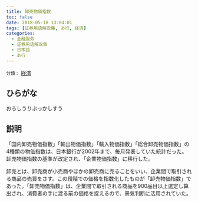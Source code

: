 ```yaml
---
title: 卸売物価指数
toc: false
date: 2018-05-18 13:04:01
tags: [证券用语解说集, あ行, 経済]
categories:
  - 金融服务
  - 证券用语解说集
  - 日本語
  - あ行
---
```


`分類：` [経済](/tags/経済/)

## ひらがな

おろしうりぶっかしすう

## 説明

「国内卸売物価指数」「輸出物価指数」「輸入物価指数」「総合卸売物価指数」の4種類の物価指数は、日本銀行が2002年まで、毎月発表していた統計だった。卸売物価指数の基準が改定され、「企業物価指数」に移行した。

卸売とは、卸売商が小売商やほかの卸売商に売ることをいい、企業間で取引される商品の売買をさす。この段階での価格を指数化したものが「卸売物価指数」であった。「卸売物価指数」は、企業間で取引される商品を900品目以上選定し算出され、消費者の手に渡る前の価格を捉えるので、景気判断に活用されていた。
